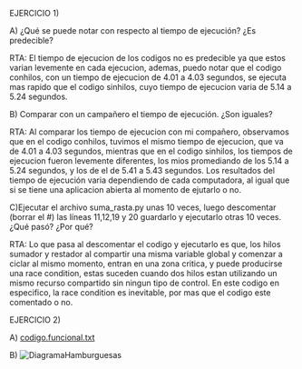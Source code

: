 EJERCICIO 1)

A) ¿Qué se puede notar con respecto al tiempo de ejecución? ¿Es predecible?

RTA: El tiempo de ejecucion de los codigos no es predecible ya que estos varian levemente en cada ejecucion, ademas, puedo notar que el codigo conhilos, con un tiempo de ejecucion de 4.01 a 4.03 segundos, se ejecuta mas rapido que el codigo sinhilos, cuyo tiempo de ejecucion varia de 5.14 a 5.24 segundos.


B) Comparar con un campañero el tiempo de ejecución. ¿Son iguales?

RTA: Al comparar los tiempo de ejecucion con mi compañero, observamos que en el codigo conhilos, tuvimos el mismo tiempo de ejecucion, que va de 4.01 a 4.03 segundos, mientras que en el codigo sinhilos, los tiempos de ejecucion fueron levemente diferentes, los mios promediando de los 5.14 a 5.24 segundos, y los de el de 5.41 a 5.43 segundos. Los resultados del tiempo de ejecución varia dependiendo de cada computadora, al igual que si se tiene una aplicacion abierta al momento de ejutarlo o no.


C)Ejecutar el archivo suma_rasta.py unas 10 veces, luego descomentar (borrar el #) las líneas 11,12,19 y 20 guardarlo y ejecutarlo otras 10 veces. 
¿Qué pasó? ¿Por qué?

RTA: Lo que pasa al descomentar el codigo y ejecutarlo es que, los hilos sumador y restador al compartir una misma variable global y comenzar a ciclar al mismo momento, entran en una zona critica, y puede producirse una race condition, estas suceden cuando dos hilos estan utilizando un mismo recurso compartido sin ningun tipo de control. En este codigo en especifico, la race condition es inevitable, por mas que el codigo este comentado o no.


EJERCICIO 2)

A) [codigo.funcional.txt](https://github.com/agustinasobral/ASO2024TPs/files/15478530/codigo.funcional.txt)



B) ![DiagramaHamburguesas](https://github.com/agustinasobral/ASO2024TPs/assets/167656580/259217cb-209c-4a70-93e9-51557d766f6c)




